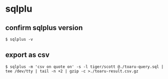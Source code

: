 # sqlplu

## confirm sqlplus version
```
$ sqlplus -v
```

## export as csv

```
$ sqlplus -m 'csv on quote on' -s -l tiger/scott @./toaru-query.sql | tee /dev/tty | tail -n +2 | gzip -c >./toaru-result.csv.gz
```

